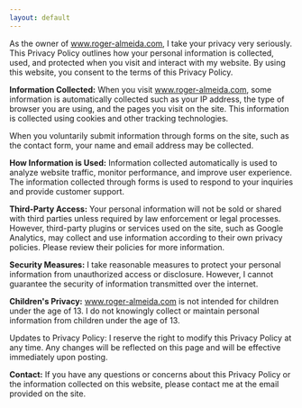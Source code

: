 ```yaml
---
layout: default
---
```

As the owner of www.roger-almeida.com, I take your privacy very seriously. This Privacy Policy outlines how your personal information is collected, used, and protected when you visit and interact with my website. By using this website, you consent to the terms of this Privacy Policy.

**Information Collected:**
When you visit www.roger-almeida.com, some information is automatically collected such as your IP address, the type of browser you are using, and the pages you visit on the site. This information is collected using cookies and other tracking technologies.

When you voluntarily submit information through forms on the site, such as the contact form, your name and email address may be collected.

**How Information is Used:**
Information collected automatically is used to analyze website traffic, monitor performance, and improve user experience. The information collected through forms is used to respond to your inquiries and provide customer support.

**Third-Party Access:**
Your personal information will not be sold or shared with third parties unless required by law enforcement or legal processes. However, third-party plugins or services used on the site, such as Google Analytics, may collect and use information according to their own privacy policies. Please review their policies for more information.

**Security Measures:**
I take reasonable measures to protect your personal information from unauthorized access or disclosure. However, I cannot guarantee the security of information transmitted over the internet.

**Children's Privacy:**
www.roger-almeida.com is not intended for children under the age of 13. I do not knowingly collect or maintain personal information from children under the age of 13.

Updates to Privacy Policy:
I reserve the right to modify this Privacy Policy at any time. Any changes will be reflected on this page and will be effective immediately upon posting.

**Contact:**
If you have any questions or concerns about this Privacy Policy or the information collected on this website, please contact me at the email provided on the site.